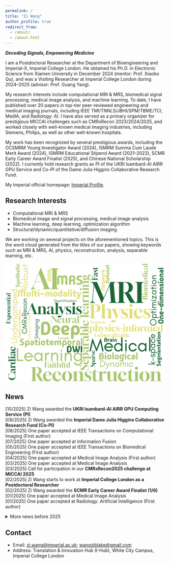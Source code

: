 ```yaml
---
permalink: /
title: "Zi Wang"
author_profile: true
redirect_from: 
  - /about/
  - /about.html
---
```


**_Decoding Signals, Empowering Medicine_**

I am a Postdoctoral Researcher at the Department of Bioengineering and Imperial-X, Imperial College London. He obtained his Ph.D. in Electronic Science from Xiamen University in December 2024 (mentor: Prof. Xiaobo Qu), and was a Visiting Researcher at Imperial College London during 2024–2025 (advisor: Prof. Guang Yang). 

My research interests include computational MRI & MRS, biomedical signal processing, medical image analysis, and machine learning. To date, I have published over 20 papers in top-tier peer-reviewed engineering and medical imaging journals, including IEEE TMI/TNNLS/JBHI/SPM/TBME/TCI, MedIA, and Radiology: AI. I have also served as a primary organizer for prestigious MICCAI challenges such as CMRxRecon 2023/2024/2025, and worked closely with well-known medical imaging industries, including Siemens, Philips, as well as other well-known hospitals.

My work has been recognized by several prestigious awards, including the OCSMRM Young Investigator Award (2024), ISMRM Summa Cum Laude Merit Award (2024), ISMRM Educational Stipend Award (2021–2023), SCMR Early Career Award Finalist (2025), and Chinese National Scholarship (2022). I currently hold research grants as PI of the UKRI Isambard-AI AIRR GPU Service and Co-PI of the Dame Julia Higgins Collaborative Research Fund.

My Imperial official homepage: [Imperial Profile](https://profiles.imperial.ac.uk/zi.wang123).

Research Interests
------
- Computational MRI & MRS
- Biomedical image and signal processing, medical image analysis
- Machine learning, deep learning, optimization algorithm
- Structural/dynamic/quantitative/diffusion imaging

We are working on several projects on the aforementioned topics. This is the word cloud generated from the titles of our papers, showing keywords such as MRI & MRS, AI, physics, reconstruction, analysis, separable learning, etc.
<p align="center"> 
  <img width="600" src="/images/wordcloud.png" />
</p>

News
------
[10/2025] Zi Wang awarded the <strong>UKRI Isambard-AI AIRR GPU Computing Service (PI)</strong><br>
[08/2025] Zi Wang awarded the <strong>Imperial Dame Julia Higgins Collaborative Research Fund (Co-PI)</strong><br>
[08/2025] One paper accepted at IEEE Transactions on Computational Imaging (First author)<br>
[07/2025] One paper accepted at Information Fusion <br>
[05/2025] One paper accepted at IEEE Transactions on Biomedical Engineering (First author)<br>
[04/2025] One paper accepted at Medical Image Analysis (First author)<br>
[03/2025] One paper accepted at Medical Image Analysis<br>
[03/2025] Call for participation in our <strong>CMRxRecon2025 challenge at MICCAI 2025</strong><br>
[02/2025] Zi Wang starts to work at <strong>Imperial College London as a Postdoctoral Researcher</strong><br>
[02/2025] Zi Wang awarded the <strong>SCMR Early Career Award Finalist (1/6)</strong><br>
[01/2025] One paper accepted at Medical Image Analysis<br>
[01/2025] One paper accepted at Radiology: Artificial Intelligence (First author)<br>

<details>
<summary>More news before 2025</summary>
[12/2024] Zi Wang obtains his <strong>PhD degree at Xiamen University</strong><br>
[11/2024] Zi Wang’s <strong>Google Scholar citation is over 500</strong><br>
[10/2024] One paper accepted at IEEE Transactions on Cloud Computing<br>
[05/2024] Zi Wang awarded the <strong>OCSMRM Young Investigator Award (YIA)</strong><br>
[05/2024] Zi Wang awarded the <strong>ISMRM Summa Cum Laude Merit Award (Top 3%)</strong><br>
[05/2024] Call for participation in our <strong>CMRxRecon2024 challenge at MICCAI 2024</strong><br>
[04/2024] One paper accepted at IEEE Journal of Biomedical and Health Informatics (First author)<br>
[01/2024] Zi Wang starts to study at <strong>Imperial College London as a Visiting Researcher (Funded)</strong><br>
[12/2023] Zi Wang awarded the <strong>Chinese National Scholarship</strong><br>
[12/2023] One paper accepted at IEEE Transactions on Biomedical Engineering (Primary author)<br>
[11/2023] One paper accepted at IEEE Transactions on Computational Imaging<br>
[05/2023] Call for participation in our <strong>CMRxRecon challenge at MICCAI 2023</strong><br>
[05/2023] One paper accepted at IEEE Transactions on Computational Imaging<br>
[03/2023] One paper accepted at IEEE Signal Processing Magazine (Primary author)<br>
[08/2022] One paper accepted at IEEE Transactions on Medical Imaging (First author)<br>
[01/2022] One paper accepted at IEEE Transactions on Neural Networks and Learning Systems (First author)<br>
[12/2021] One paper accepted at IEEE Transactions on Neural Networks and Learning Systems<br>
[12/2021] One review paper accepted at BMC Medical Imaging<br>
[03/2021] One review paper accepted at Magnetic Resonance in Chemistry (Primary author)<br>
[04/2020] One review paper accepted at Chemistry –A European Journal (First author)<br>
</details>

Contact
------
- Email: zi.wang@imperial.ac.uk; wangziblake@gmail.com
- Address: Translation & Innovation Hub (I-Hub), White City Campus, Imperial College London
